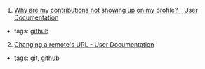1. [Why are my contributions not showing up on my profile? - User Documentation        ](https://help.github.com/articles/why-are-my-contributions-not-showing-up-on-my-profile/)
  * tags: [github](tags/github.md)
2. [Changing a remote's URL - User Documentation        ](https://help.github.com/articles/changing-a-remote-s-url/)
  * tags: [git](tags/git.md), [github](tags/github.md)

